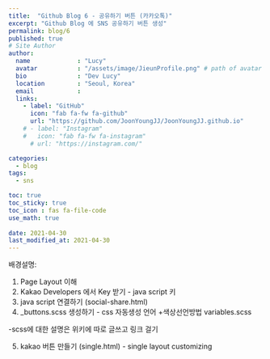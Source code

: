 ```yaml
---
title:  "Github Blog 6 - 공유하기 버튼 (카카오톡)"
excerpt: "Github Blog 에 SNS 공유하기 버튼 생성"
permalink: blog/6
published: true
# Site Author
author:
  name             : "Lucy"
  avatar           : "/assets/image/JieunProfile.png" # path of avatar image, e.g. "/assets/images/bio-photo.jpg"
  bio              : "Dev Lucy"
  location         : "Seoul, Korea"
  email            :
  links:
    - label: "GitHub"
      icon: "fab fa-fw fa-github"
      url: "https://github.com/JoonYoungJJ/JoonYoungJJ.github.io"
    # - label: "Instagram"
    #   icon: "fab fa-fw fa-instagram"
      # url: "https://instagram.com/"

categories:
  - blog
tags:
  - sns

toc: true
toc_sticky: true
toc_icon : fas fa-file-code 
use_math: true
 
date: 2021-04-30
last_modified_at: 2021-04-30
---
```


배경설명: 

1. Page Layout 이해 
2. Kakao Developers 에서 Key 받기 - java script 키  
3. java script 연결하기 (social-share.html)  
4. _buttons.scss 생성하기 - css 자동생성 언어
+색상선언방법 variables.scss  

-scss에 대한 설명은 위키에 따로 글쓰고 링크 걸기  

5. kakao 버튼 만들기 (single.html) - single layout customizing  